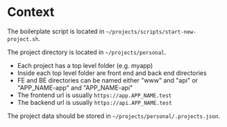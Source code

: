 # Context

The boilerplate script is located in `~/projects/scripts/start-new-project.sh`.

The project directory is located in `~/projects/personal`.

- Each project has a top level folder (e.g. myapp)
- Inside each top level folder are front end and back end directories
- FE and BE directories can be named either "www" and "api" or "APP_NAME-app" and "APP_NAME-api"
- The frontend url is usually `https://app.APP_NAME.test`
- The backend url is usually `https://api.APP_NAME.test`

The project data should be stored in `~/projects/personal/.projects.json`.
